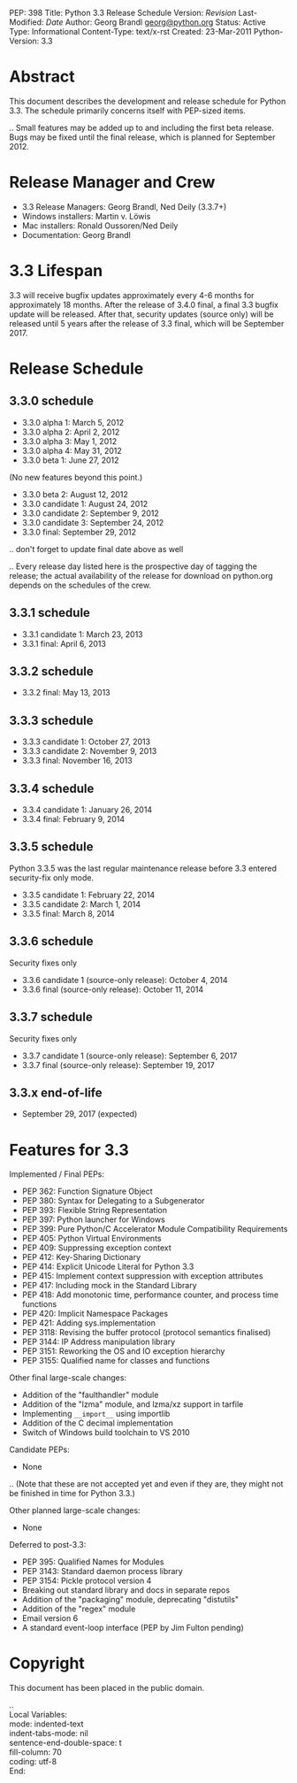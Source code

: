 PEP: 398
Title: Python 3.3 Release Schedule
Version: $Revision$
Last-Modified: $Date$
Author: Georg Brandl <georg@python.org>
Status: Active
Type: Informational
Content-Type: text/x-rst
Created: 23-Mar-2011
Python-Version: 3.3


Abstract
========

This document describes the development and release schedule for
Python 3.3.  The schedule primarily concerns itself with PEP-sized
items.

.. Small features may be added up to and including the first beta
   release.  Bugs may be fixed until the final release, which is planned
   for September 2012.


Release Manager and Crew
========================

- 3.3 Release Managers: Georg Brandl, Ned Deily (3.3.7+)
- Windows installers: Martin v. Löwis
- Mac installers: Ronald Oussoren/Ned Deily
- Documentation: Georg Brandl


3.3 Lifespan
============

3.3 will receive bugfix updates approximately every 4-6 months for
approximately 18 months.  After the release of 3.4.0 final, a final
3.3 bugfix update will be released.  After that, security updates
(source only) will be released until 5 years after the release of 3.3
final, which will be September 2017.


Release Schedule
================

3.3.0 schedule
--------------

- 3.3.0 alpha 1: March 5, 2012
- 3.3.0 alpha 2: April 2, 2012
- 3.3.0 alpha 3: May 1, 2012
- 3.3.0 alpha 4: May 31, 2012
- 3.3.0 beta 1: June 27, 2012

(No new features beyond this point.)

- 3.3.0 beta 2: August 12, 2012
- 3.3.0 candidate 1: August 24, 2012
- 3.3.0 candidate 2: September 9, 2012
- 3.3.0 candidate 3: September 24, 2012
- 3.3.0 final: September 29, 2012

.. don't forget to update final date above as well

.. Every release day listed here is the prospective day of tagging the release;
   the actual availability of the release for download on python.org depends
   on the schedules of the crew.

3.3.1 schedule
--------------

- 3.3.1 candidate 1: March 23, 2013
- 3.3.1 final: April 6, 2013

3.3.2 schedule
--------------

- 3.3.2 final: May 13, 2013

3.3.3 schedule
--------------

- 3.3.3 candidate 1: October 27, 2013
- 3.3.3 candidate 2: November 9, 2013
- 3.3.3 final: November 16, 2013

3.3.4 schedule
--------------

- 3.3.4 candidate 1: January 26, 2014
- 3.3.4 final: February 9, 2014

3.3.5 schedule
--------------

Python 3.3.5 was the last regular maintenance release before 3.3 entered
security-fix only mode.

- 3.3.5 candidate 1: February 22, 2014
- 3.3.5 candidate 2: March 1, 2014
- 3.3.5 final: March 8, 2014

3.3.6 schedule
--------------

Security fixes only

- 3.3.6 candidate 1 (source-only release): October 4, 2014
- 3.3.6 final (source-only release): October 11, 2014

3.3.7 schedule
--------------

Security fixes only

- 3.3.7 candidate 1 (source-only release): September 6, 2017
- 3.3.7 final (source-only release): September 19, 2017

3.3.x end-of-life
-----------------

- September 29, 2017 (expected)

Features for 3.3
================

Implemented / Final PEPs:

* PEP 362: Function Signature Object
* PEP 380: Syntax for Delegating to a Subgenerator
* PEP 393: Flexible String Representation
* PEP 397: Python launcher for Windows
* PEP 399: Pure Python/C Accelerator Module Compatibility Requirements
* PEP 405: Python Virtual Environments
* PEP 409: Suppressing exception context
* PEP 412: Key-Sharing Dictionary
* PEP 414: Explicit Unicode Literal for Python 3.3
* PEP 415: Implement context suppression with exception attributes
* PEP 417: Including mock in the Standard Library
* PEP 418: Add monotonic time, performance counter, and process time functions
* PEP 420: Implicit Namespace Packages
* PEP 421: Adding sys.implementation
* PEP 3118: Revising the buffer protocol (protocol semantics finalised)
* PEP 3144: IP Address manipulation library
* PEP 3151: Reworking the OS and IO exception hierarchy
* PEP 3155: Qualified name for classes and functions

Other final large-scale changes:

* Addition of the "faulthandler" module
* Addition of the "lzma" module, and lzma/xz support in tarfile
* Implementing ``__import__`` using importlib
* Addition of the C decimal implementation
* Switch of Windows build toolchain to VS 2010

Candidate PEPs:

* None

.. (Note that these are not accepted yet and even if they are, they might
   not be finished in time for Python 3.3.)

Other planned large-scale changes:

* None

Deferred to post-3.3:

* PEP 395: Qualified Names for Modules
* PEP 3143: Standard daemon process library
* PEP 3154: Pickle protocol version 4
* Breaking out standard library and docs in separate repos
* Addition of the "packaging" module, deprecating "distutils"
* Addition of the "regex" module
* Email version 6
* A standard event-loop interface (PEP by Jim Fulton pending)

Copyright
=========

This document has been placed in the public domain.



..  
  Local Variables:  
  mode: indented-text  
  indent-tabs-mode: nil  
  sentence-end-double-space: t  
  fill-column: 70  
  coding: utf-8  
  End:  
